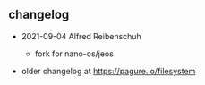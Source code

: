 ## changelog

* 2021-09-04 Alfred Reibenschuh
    - fork for nano-os/jeos 

* older changelog at https://pagure.io/filesystem